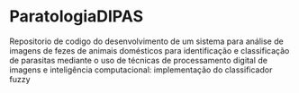 # ParatologiaDIPAS
Repositorio de codigo do desenvolvimento de um sistema para análise de imagens de fezes de animais domésticos para identificação e classificação de parasitas mediante o uso de técnicas de processamento digital de imagens e inteligência computacional: implementação do classificador fuzzy
